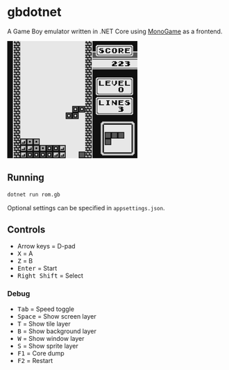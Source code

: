 # gbdotnet

A Game Boy emulator written in .NET Core using [MonoGame](http://www.monogame.net/) as a frontend.

![Tetris](screenshots/tetris.png "Tetris")

## Running

```cmd
dotnet run rom.gb
```

Optional settings can be specified in `appsettings.json`.

## Controls

* Arrow keys = D-pad
* <kbd>X</kbd> = A
* <kbd>Z</kbd> = B
* <kbd>Enter</kbd> = Start
* <kbd>Right Shift</kbd> = Select

### Debug

* <kbd>Tab</kbd> = Speed toggle
* <kbd>Space</kbd> = Show screen layer
* <kbd>T</kbd> = Show tile layer
* <kbd>B</kbd> = Show background layer
* <kbd>W</kbd> = Show window layer
* <kbd>S</kbd> = Show sprite layer
* <kbd>F1</kbd> = Core dump
* <kbd>F2</kbd> = Restart
